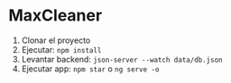 # MaxCleaner

1. Clonar el proyecto
2. Ejecutar: ```npm install```
3. Levantar backend: ```json-server --watch data/db.json```
4. Ejecutar app: ```npm star``` o ```ng serve -o```
